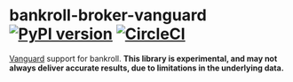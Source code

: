 # bankroll-broker-vanguard [![PyPI version](https://badge.fury.io/py/bankroll-broker-vanguard.svg)](https://badge.fury.io/py/bankroll-broker-vanguard) [![CircleCI](https://circleci.com/gh/bankroll-py/bankroll-broker-vanguard.svg?style=svg&circle-token=2fc2ef908f0c29713ad4199be869896638e857fb)](https://circleci.com/gh/bankroll-py/bankroll-broker-vanguard)

[Vanguard](https://investor.vanguard.com/home/) support for bankroll. **This library is experimental, and may not always deliver accurate results, due to limitations in the underlying data.**
